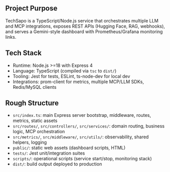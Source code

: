 ## Project Purpose
TechSapo is a TypeScript/Node.js service that orchestrates multiple LLM and MCP integrations, exposes REST APIs (Hugging Face, RAG, webhooks), and serves a Gemini-style dashboard with Prometheus/Grafana monitoring links.

## Tech Stack
- Runtime: Node.js >=18 with Express 4
- Language: TypeScript (compiled via `tsc` to `dist/`)
- Tooling: Jest for tests, ESLint, ts-node-dev for local dev
- Integrations: prom-client for metrics, multiple MCP/LLM SDKs, Redis/MySQL clients

## Rough Structure
- `src/index.ts`: main Express server bootstrap, middleware, routes, metrics, static assets
- `src/routes/`, `src/controllers/`, `src/services/`: domain routing, business logic, MCP orchestration
- `src/metrics/`, `src/middleware/`, `src/utils/`: observability, shared helpers, logging
- `public/`: static web assets (dashboard scripts, HTML)
- `tests/`: Jest unit/integration suites
- `scripts/`: operational scripts (service start/stop, monitoring stack)
- `dist/`: build output deployed to production
